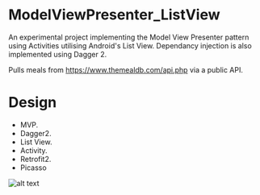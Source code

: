 # ModelViewPresenter_ListView

An experimental project implementing the Model View Presenter pattern using Activities utilising Android's List View. Dependancy injection is also implemented using Dagger 2. 

Pulls meals from https://www.themealdb.com/api.php via a public API.

# Design
* MVP.
* Dagger2.
* List View.
* Activity.
* Retrofit2.
* Picasso

![alt text](http://oliverbcurtis.co.uk/images/ModelViewPresenter_ListView/MVP_ListView.png)


